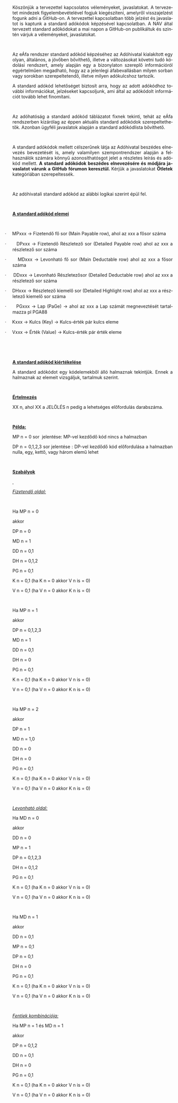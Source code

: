<html>

<head>
<meta http-equiv=Content-Type content="text/html; charset=windows-1250">
<meta name=Generator content="Microsoft Word 15 (filtered)">


</head>

<body lang=HU style='word-wrap:break-word'>

<div class=WordSection1>

<p class=MsoNormal style='text-align:justify'>Köszönjük a tervezettel
kapcsolatos véleményeket, javaslatokat. A tervezetet mindezek figyelembevételével
fogjuk kiegészíteni, amelyről visszajelzést fogunk adni a GitHub-on. A
tervezettel kapcsolatban több jelzést és javaslatot is kaptunk a standard adókódok
képzésével kapcsolatban. A NAV által tervezett standard adókódokat a mai napon
a GitHub-on publikáltuk és szintén várjuk a véleményeket, javaslatokat.</p>

<p class=MsoNormal style='text-align:justify'>&nbsp;</p>

<p class=MsoNormal style='text-align:justify'>Az eÁfa rendszer standard adókód
képzéséhez az Adóhivatal kialakított egy olyan, általános, a jövőben bővíthető,
illetve a változásokat követni tudó kódolási rendszert, amely alapján egy a
bizonylaton szereplő információról egyértelműen megadható, hogy az a jelenlegi
áfabevallásban milyen sorban vagy sorokban szerepeltetendő, illetve milyen adókulcshoz
tartozik.</p>

<p class=MsoNormal style='text-align:justify'>A standard adókód lehetőséget
biztosít arra, hogy az adott adókódhoz további információkat, jelzéseket
kapcsoljunk, ami által az adókódolt információt tovább lehet finomítani.</p>

<p class=MsoNormal style='text-align:justify'>&nbsp;</p>

<p class=MsoNormal style='text-align:justify'>Az adóhatóság a standard adókód
táblázatot fixnek tekinti, tehát az eÁfa rendszerben kizárólag az éppen
aktuális standard adókódok szerepeltethetők. Azonban ügyféli javaslatok alapján
a standard adókódlista bővíthető. </p>

<p class=MsoNormal style='text-align:justify'>&nbsp;</p>

<p class=MsoNormal style='text-align:justify'>A standard adókódok mellett
célszerűnek látja az Adóhivatal beszédes elnevezés bevezetését is, amely valamilyen
szempontrendszer alapján a felhasználók számára könnyű azonosíthatósgot jelet a
részletes leírás és adókód mellett. <b>A standard adókódok beszédes
elnevezésére és módjára javaslatot várunk a GitHub fórumon keresztül. </b>Kérjük
a javaslatokat <b>Ötletek</b> kategóriában szerepeltessék.</p>

<p class=MsoNormal style='text-align:justify'>&nbsp;</p>

<p class=MsoNormal style='text-align:justify'>Az adóhivatali standard adókód az
alábbi logikai szerint épül fel.</p>

<p class=MsoNormal style='text-align:justify'>&nbsp;</p>

<p class=MsoNormal style='text-align:justify'><b><u>A standard adókód elemei</u></b></p>

<p class=MsoNormal style='text-align:justify'><b>&nbsp;</b></p>

<p class=MsoListParagraphCxSpFirst style='text-align:justify;text-indent:-18.0pt'><span
style='font-family:Symbol'>·<span style='font:7.0pt "Times New Roman"'>&nbsp;&nbsp;&nbsp;&nbsp;&nbsp;&nbsp;&nbsp;
</span></span>MPxxx -&gt; Fizetendő fő sor (Main Payable row), ahol az xxx a
fősor száma</p>

<p class=MsoListParagraphCxSpMiddle style='text-align:justify;text-indent:-18.0pt'><span
style='font-family:Symbol'>·<span style='font:7.0pt "Times New Roman"'>&nbsp;&nbsp;&nbsp;&nbsp;&nbsp;&nbsp;&nbsp;
</span></span>DPxxx -&gt; Fizetendő Részletező sor (Detailed Payable row) ahol
az xxx a részletező sor száma </p>

<p class=MsoListParagraphCxSpMiddle style='text-align:justify;text-indent:-18.0pt'><span
style='font-family:Symbol'>·<span style='font:7.0pt "Times New Roman"'>&nbsp;&nbsp;&nbsp;&nbsp;&nbsp;&nbsp;&nbsp;
</span></span>MDxxx -&gt; Levonható fő sor (Main Deductable row) ahol az xxx a
fősor száma </p>

<p class=MsoListParagraphCxSpMiddle style='text-align:justify;text-indent:-18.0pt'><span
style='font-family:Symbol'>·<span style='font:7.0pt "Times New Roman"'>&nbsp;&nbsp;&nbsp;&nbsp;&nbsp;&nbsp;&nbsp;
</span></span>DDxxx -&gt; Levonható Részletezősor (Detailed Deductable row)
ahol az xxx a részletező sor száma</p>

<p class=MsoListParagraphCxSpMiddle style='text-align:justify;text-indent:-18.0pt'><span
style='font-family:Symbol'>·<span style='font:7.0pt "Times New Roman"'>&nbsp;&nbsp;&nbsp;&nbsp;&nbsp;&nbsp;&nbsp;
</span></span>DHxxx -&gt; Részletező kiemelő sor (Detailed Highlight row) ahol
az xxx a részletező kiemelő sor száma</p>

<p class=MsoListParagraphCxSpMiddle style='text-align:justify;text-indent:-18.0pt'><span
style='font-family:Symbol'>·<span style='font:7.0pt "Times New Roman"'>&nbsp;&nbsp;&nbsp;&nbsp;&nbsp;&nbsp;&nbsp;
</span></span>PGxxx -&gt; Lap (PaGe) -&gt; ahol az xxx a Lap számát
megneveztését tartalmazza pl PGA88</p>

<p class=MsoListParagraphCxSpMiddle style='text-align:justify;text-indent:-18.0pt'><span
style='font-family:Symbol'>·<span style='font:7.0pt "Times New Roman"'>&nbsp;&nbsp;&nbsp;&nbsp;&nbsp;&nbsp;&nbsp;
</span></span>Kxxx -&gt; Kulcs (Key) -&gt; Kulcs-érték pár kulcs eleme </p>

<p class=MsoListParagraphCxSpLast style='text-align:justify;text-indent:-18.0pt'><span
style='font-family:Symbol'>·<span style='font:7.0pt "Times New Roman"'>&nbsp;&nbsp;&nbsp;&nbsp;&nbsp;&nbsp;&nbsp;
</span></span>Vxxx -&gt; Érték (Value) -&gt; Kulcs-érték pár érték eleme</p>

<p class=MsoNormal style='text-align:justify'>&nbsp;</p>

<p class=MsoNormal style='text-align:justify'>&nbsp;</p>

<p class=MsoNormal style='text-align:justify'><b><u>A standard adókód kiértékelése</u></b></p>

<p class=MsoNormal style='text-align:justify'>A standard adókódot egy
kódelemekből álló halmaznak tekintjük. Ennek a halmaznak az elemeit vizsgáljuk,
tartalmuk szerint.</p>

<p class=MsoNormal style='text-align:justify'>&nbsp;</p>

<p class=MsoNormal style='text-align:justify'><b><u>Értelmezés</u></b></p>

<p class=MsoNormal style='text-align:justify'>XX n, ahol XX a JELÖLÉS n pedig a
lehetséges előfordulás darabszáma.</p>

<p class=MsoNormal style='text-align:justify'>&nbsp;</p>

<p class=MsoNormal style='text-align:justify'><b><u>Példa:</u></b></p>

<p class=MsoNormal style='text-align:justify'>MP n = 0 sor  jelentése: MP-vel
kezdődő kód nincs a halmazban</p>

<p class=MsoNormal style='text-align:justify'>DP n = 0,1,2,3 sor jelentése : DP-vel
kezdődő kód előfordulása a halmazban nulla, egy, kettő, vagy három elemű lehet</p>

<p class=MsoNormal style='text-align:justify'>&nbsp;</p>

<p class=MsoNormal style='text-align:justify'><b><u>Szabályok</u></b></p>

<p class=MsoNormal style='text-align:justify'><b><u><span style='text-decoration:
 none'>&nbsp;</span></u></b></p>

<p class=MsoNormal style='text-align:justify'><i><u>Fizetendő oldal:</u></i></p>
<p class=MsoNormal style='text-align:justify'>&nbsp;</p>
<p class=MsoNormal style='text-align:justify'>Ha MP n = 0 </p>

<p class=MsoNormal style='text-align:justify'>akkor</p>

<p class=MsoNormal style='text-align:justify'>DP n = 0</p>

<p class=MsoNormal style='text-align:justify'>MD n = 1</p>

<p class=MsoNormal style='text-align:justify'>DD n = 0,1</p>

<p class=MsoNormal style='text-align:justify'>DH n = 0,1,2</p>

<p class=MsoNormal style='text-align:justify'>PG n = 0,1</p>

<p class=MsoNormal style='text-align:justify'>K n = 0,1 (ha K n = 0 akkor V n
is = 0)</p>

<p class=MsoNormal style='text-align:justify'>V n = 0,1 (ha V n = 0 akkor K n
is = 0)</p>
<p class=MsoNormal style='text-align:justify'>&nbsp;</p>
<p class=MsoNormal style='text-align:justify'>Ha MP n = 1 </p>

<p class=MsoNormal style='text-align:justify'>akkor</p>

<p class=MsoNormal style='text-align:justify'>DP n = 0,1,2,3</p>

<p class=MsoNormal style='text-align:justify'>MD n = 1</p>

<p class=MsoNormal style='text-align:justify'>DD n = 0,1</p>

<p class=MsoNormal style='text-align:justify'>DH n = 0</p>

<p class=MsoNormal style='text-align:justify'>PG n = 0,1</p>

<p class=MsoNormal style='text-align:justify'>K n = 0,1 (ha K n = 0 akkor V n
is = 0)</p>

<p class=MsoNormal style='text-align:justify'>V n = 0,1 (ha V n = 0 akkor K n
is = 0)</p>

<p class=MsoNormal style='text-align:justify'>&nbsp;</p>

<p class=MsoNormal style='text-align:justify'>Ha MP n = 2 </p>

<p class=MsoNormal style='text-align:justify'>akkor</p>

<p class=MsoNormal style='text-align:justify'>DP n = 1</p>

<p class=MsoNormal style='text-align:justify'>MD n = 1,0</p>

<p class=MsoNormal style='text-align:justify'>DD n = 0 </p>

<p class=MsoNormal style='text-align:justify'>DH n = 0</p>

<p class=MsoNormal style='text-align:justify'>PG n = 0,1</p>

<p class=MsoNormal style='text-align:justify'>K n = 0,1 (ha K n = 0 akkor V n
is = 0)</p>

<p class=MsoNormal style='text-align:justify'>V n = 0,1 (ha V n = 0 akkor K n
is = 0)</p>

<p class=MsoNormal style='text-align:justify'>&nbsp;</p>

<p class=MsoNormal style='text-align:justify'><i><u>Levonható oldal:</u></i></p>

<p class=MsoNormal style='text-align:justify'>Ha MD n = 0 </p>

<p class=MsoNormal style='text-align:justify'>akkor</p>

<p class=MsoNormal style='text-align:justify'>DD n = 0 </p>

<p class=MsoNormal style='text-align:justify'>MP n = 1</p>

<p class=MsoNormal style='text-align:justify'>DP n = 0,1,2,3</p>

<p class=MsoNormal style='text-align:justify'>DH n = 0,1,2</p>

<p class=MsoNormal style='text-align:justify'>PG n = 0,1</p>

<p class=MsoNormal style='text-align:justify'>K n = 0,1 (ha K n = 0 akkor V n
is = 0)</p>

<p class=MsoNormal style='text-align:justify'>V n = 0,1 (ha V n = 0 akkor K n
is = 0)</p>

<p class=MsoNormal style='text-align:justify'>&nbsp;</p>

<p class=MsoNormal style='text-align:justify'>Ha MD n = 1 </p>

<p class=MsoNormal style='text-align:justify'>akkor</p>

<p class=MsoNormal style='text-align:justify'>DD n = 0,1</p>

<p class=MsoNormal style='text-align:justify'>MP n = 0,1</p>

<p class=MsoNormal style='text-align:justify'>DP n = 0,1</p>

<p class=MsoNormal style='text-align:justify'>DH n = 0</p>

<p class=MsoNormal style='text-align:justify'>PG n = 0,1</p>

<p class=MsoNormal style='text-align:justify'>K n = 0,1 (ha K n = 0 akkor V n
is = 0)</p>

<p class=MsoNormal style='text-align:justify'>V n = 0,1 (ha V n = 0 akkor K n
is = 0)</p>

<p class=MsoNormal style='text-align:justify'>&nbsp;</p>

<p class=MsoNormal style='text-align:justify'><i><u>Fentiek kombinációja: </u></i></p>

<p class=MsoNormal style='text-align:justify'>Ha MP n = 1 és MD n = 1 </p>

<p class=MsoNormal style='text-align:justify'>akkor</p>

<p class=MsoNormal style='text-align:justify'>DP n = 0,1,2</p>

<p class=MsoNormal style='text-align:justify'>DD n = 0,1</p>

<p class=MsoNormal style='text-align:justify'>DH n = 0</p>

<p class=MsoNormal style='text-align:justify'>PG n = 0,1</p>

<p class=MsoNormal style='text-align:justify'>K n = 0,1 (ha K n = 0 akkor V n
is = 0)</p>

<p class=MsoNormal style='text-align:justify'>V n = 0,1 (ha V n = 0 akkor K n
is = 0)  </p>

</div>

</body>

</html>
